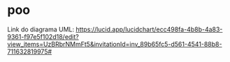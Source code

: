 # poo

Link do diagrama UML: https://lucid.app/lucidchart/ecc498fa-4b8b-4a83-9361-f97e5f102d18/edit?view_items=UzBRbrNMmFt5&invitationId=inv_89b65fc5-d561-4541-88b8-711632819975#